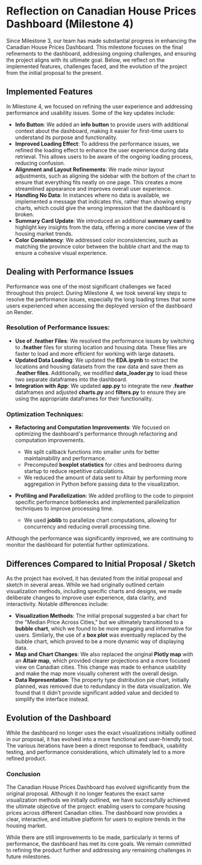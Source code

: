 # Reflection on Canadian House Prices Dashboard (Milestone 4)

Since Milestone 3, our team has made substantial progress in enhancing the Canadian House Prices Dashboard. This milestone focuses on the final refinements to the dashboard, addressing ongoing challenges, and ensuring the project aligns with its ultimate goal. Below, we reflect on the implemented features, challenges faced, and the evolution of the project from the initial proposal to the present.

## Implemented Features

In Milestone 4, we focused on refining the user experience and addressing performance and usability issues. Some of the key updates include:

- **Info Button**: We added an **info button** to provide users with additional context about the dashboard, making it easier for first-time users to understand its purpose and functionality.
- **Improved Loading Effect**: To address the performance issues, we refined the loading effect to enhance the user experience during data retrieval. This allows users to be aware of the ongoing loading process, reducing confusion.
- **Alignment and Layout Refinements**: We made minor layout adjustments, such as aligning the sidebar with the bottom of the chart to ensure that everything fits neatly on one page. This creates a more streamlined appearance and improves overall user experience.
- **Handling No Data**: In instances where no data is available, we implemented a message that indicates this, rather than showing empty charts, which could give the wrong impression that the dashboard is broken.
- **Summary Card Update**: We introduced an additional **summary card** to highlight key insights from the data, offering a more concise view of the housing market trends.
- **Color Consistency**: We addressed color inconsistencies, such as matching the province color between the bubble chart and the map to ensure a cohesive visual experience.

## Dealing with Performance Issues

Performance was one of the most significant challenges we faced throughout this project. During Milestone 4, we took several key steps to resolve the performance issues, especially the long loading times that some users experienced when accessing the deployed version of the dashboard on Render. 

### Resolution of Performance Issues:
- **Use of .feather Files**: We resolved the performance issues by switching to **.feather** files for storing location and housing data. These files are faster to load and more efficient for working with large datasets.
- **Updated Data Loading**: We updated the **EDA.ipynb** to extract the locations and housing datasets from the raw data and save them as **.feather files**. Additionally, we modified **data_loader.py** to load these two separate dataframes into the dashboard.
- **Integration with App**: We updated **app.py** to integrate the new **.feather** dataframes and adjusted **charts.py** and **filters.py** to ensure they are using the appropriate dataframes for their functionality.
  
### Optimization Techniques:
- **Refactoring and Computation Improvements**: We focused on optimizing the dashboard's performance through refactoring and computation improvements. 
  - We split callback functions into smaller units for better maintainability and performance.
  - Precomputed **boxplot statistics** for cities and bedrooms during startup to reduce repetitive calculations.
  - We reduced the amount of data sent to Altair by performing more aggregation in Python before passing data to the visualization.
  
- **Profiling and Parallelization**: We added profiling to the code to pinpoint specific performance bottlenecks and implemented parallelization techniques to improve processing time.
  - We used **joblib** to parallelize chart computations, allowing for concurrency and reducing overall processing time.

Although the performance was significantly improved, we are continuing to monitor the dashboard for potential further optimizations.

## Differences Compared to Initial Proposal / Sketch

As the project has evolved, it has deviated from the initial proposal and sketch in several areas. While we had originally outlined certain visualization methods, including specific charts and designs, we made deliberate changes to improve user experience, data clarity, and interactivity. Notable differences include:

- **Visualization Methods**: The initial proposal suggested a bar chart for the "Median Price Across Cities," but we ultimately transitioned to a **bubble chart**, which we found to be more engaging and informative for users. Similarly, the use of a **box plot** was eventually replaced by the bubble chart, which proved to be a more dynamic way of displaying data.
- **Map and Chart Changes**: We also replaced the original **Plotly map** with an **Altair map**, which provided clearer projections and a more focused view on Canadian cities. This change was made to enhance usability and make the map more visually coherent with the overall design.
- **Data Representation**: The property type distribution pie chart, initially planned, was removed due to redundancy in the data visualization. We found that it didn’t provide significant added value and decided to simplify the interface instead.

## Evolution of the Dashboard

While the dashboard no longer uses the exact visualizations initially outlined in our proposal, it has evolved into a more functional and user-friendly tool. The various iterations have been a direct response to feedback, usability testing, and performance considerations, which ultimately led to a more refined product.

### Conclusion

The Canadian House Prices Dashboard has evolved significantly from the original proposal. Although it no longer features the exact same visualization methods we initially outlined, we have successfully achieved the ultimate objective of the project: enabling users to compare housing prices across different Canadian cities. The dashboard now provides a clear, interactive, and intuitive platform for users to explore trends in the housing market.

While there are still improvements to be made, particularly in terms of performance, the dashboard has met its core goals. We remain committed to refining the product further and addressing any remaining challenges in future milestones.
